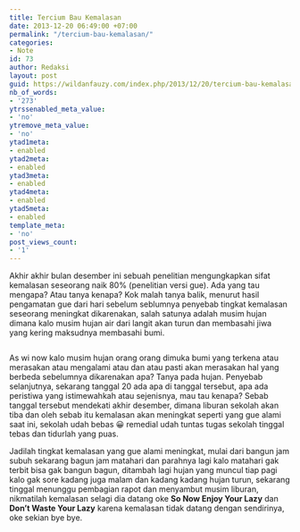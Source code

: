 ```yaml
---
title: Tercium Bau Kemalasan
date: 2013-12-20 06:49:00 +07:00
permalink: "/tercium-bau-kemalasan/"
categories:
- Note
id: 73
author: Redaksi
layout: post
guid: https://wildanfauzy.com/index.php/2013/12/20/tercium-bau-kemalasan/
nb_of_words:
- '273'
ytrssenabled_meta_value:
- 'no'
ytremove_meta_value:
- 'no'
ytad1meta:
- enabled
ytad2meta:
- enabled
ytad3meta:
- enabled
ytad4meta:
- enabled
ytad5meta:
- enabled
template_meta:
- 'no'
post_views_count:
- '1'
---
```


<p class="has-drop-cap">
  Akhir akhir bulan desember ini sebuah penelitian mengungkapkan sifat kemalasan seseorang naik 80% (penelitian versi gue). Ada yang tau mengapa? Atau tanya kenapa? Kok malah tanya balik, menurut hasil pengamatan gue dari hari sebelum seblumnya penyebab tingkat kemalasan seseorang meningkat dikarenakan, salah satunya adalah musim hujan dimana kalo musim hujan air dari langit akan turun dan membasahi jiwa yang kering maksudnya membasahi bumi.
</p><figure class="wp-block-image size-large">

<img src="https://wildanfauzyart.files.wordpress.com/2013/12/639d3-adorable-animal-animal-photography-1646198.jpg?w=768" alt="" data-recalc-dims="1" /> </figure> 

As wi now kalo musim hujan orang orang dimuka bumi yang terkena atau merasakan atau mengalami atau dan atau pasti akan merasakan hal yang berbeda sebelumnya dikarenakan apa? Tanya pada hujan. Penyebab selanjutnya, sekarang tanggal 20 ada apa di tanggal tersebut, apa ada peristiwa yang istimewahkah atau sejenisnya, mau tau kenapa? Sebab tanggal tersebut mendekati akhir desember, dimana liburan sekolah akan tiba dan oleh sebab itu kemalasan akan meningkat seperti yang gue alami saat ini, sekolah udah bebas 😀 remedial udah tuntas tugas sekolah tinggal tebas dan tidurlah yang puas.

Jadilah tingkat kemalasan yang gue alami meningkat, mulai dari bangun jam subuh sekarang bagun jam matahari dan parahnya lagi kalo matahari gak terbit bisa gak bangun bagun, ditambah lagi hujan yang muncul tiap pagi kalo gak sore kadang juga malam dan kadang kadang hujan turun, sekarang tinggal menunggu pembagian rapot dan menyambut musim liburan, nikmatilah kemalasan selagi dia datang oke **So Now Enjoy Your Lazy** dan **Don&#8217;t Waste Your Lazy** karena kemalasan tidak datang dengan sendirinya, oke sekian bye bye.